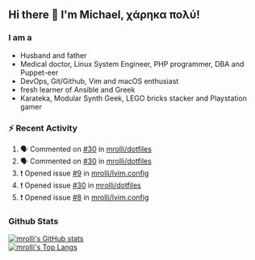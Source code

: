 ## Hi there 👋 I'm Michael, χάρηκα πολύ!

<!--
**mrolli/mrolli** is a ✨ _special_ ✨ repository because its `README.md` (this file) appears on your GitHub profile.

Here are some ideas to get you started:

- 🔭 I’m currently working on ...
- 🌱 I’m currently learning ...
- 👯 I’m looking to collaborate on ...
- 🤔 I’m looking for help with ...
- 💬 Ask me about ...
- 📫 How to reach me: ...
- 😄 Pronouns: ...
- ⚡ Fun fact: ...
-->

### I am a
- Husband and father
- Medical doctor, Linux System Engineer, PHP programmer, DBA and Puppet-eer
- DevOps, Git/Github, Vim and macOS enthusiast
- fresh learner of Ansible and Greek
- Karateka, Modular Synth Geek, LEGO bricks stacker and Playstation gamer 

### :zap: Recent Activity

<!--START_SECTION:activity-->
1. 🗣 Commented on [#30](https://github.com/mrolli/dotfiles/issues/30) in [mrolli/dotfiles](https://github.com/mrolli/dotfiles)
2. 🗣 Commented on [#30](https://github.com/mrolli/dotfiles/issues/30) in [mrolli/dotfiles](https://github.com/mrolli/dotfiles)
3. ❗️ Opened issue [#9](https://github.com/mrolli/lvim.config/issues/9) in [mrolli/lvim.config](https://github.com/mrolli/lvim.config)
4. ❗️ Opened issue [#30](https://github.com/mrolli/dotfiles/issues/30) in [mrolli/dotfiles](https://github.com/mrolli/dotfiles)
5. ❗️ Opened issue [#8](https://github.com/mrolli/lvim.config/issues/8) in [mrolli/lvim.config](https://github.com/mrolli/lvim.config)
<!--END_SECTION:activity-->

### Github Stats
[![mrolli's GitHub stats](https://github-readme-stats.vercel.app/api?username=mrolli&count_private=true&show_icons=true&theme=onedark)](https://github.com/anuraghazra/github-readme-stats)  
[![mrolli's Top Langs](https://github-readme-stats.vercel.app/api/top-langs/?username=mrolli&count_private=true&theme=onedark&hide=c%2B%2B,c,html,cmake,makefile&layout=compact)](https://github.com/anuraghazra/github-readme-stats)
